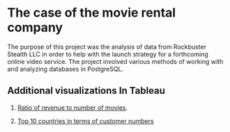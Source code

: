 # The case of the movie rental company

The purpose of this project was the analysis of data from Rockbuster Stealth LLC in order to help with the launch strategy for a forthcoming online video service. The project involved various methods of working with and analyzing databases in PostgreSQL.

## Additional visualizations In Tableau

1. [Ratio of revenue to number of movies](https://public.tableau.com/views/Rockbusterpresentationslide2/slide2?:language=en-US&:display_count=n&:origin=viz_share_link). 
 
2. [Top 10 countries in terms of customer numbers](https://public.tableau.com/views/top10rockbustercase/top10countries?:language=en-US&:display_count=n&:origin=viz_share_link)
